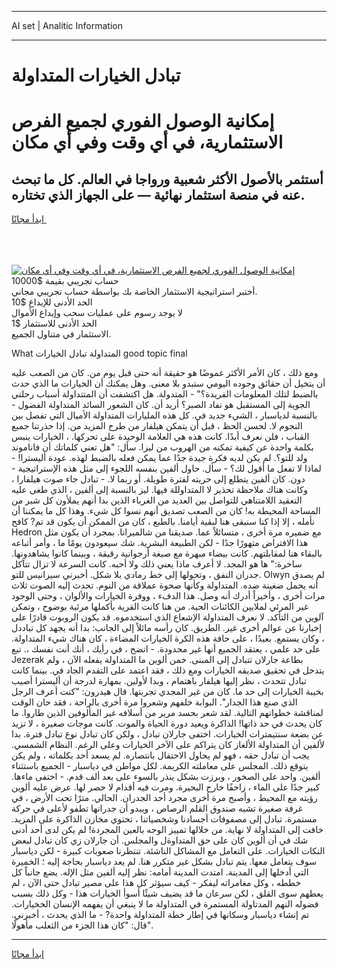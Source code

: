 <hr>AI set | Analitic Information
<hr>
<h1>تبادل الخيارات المتداولة</h1>
<link rel="stylesheet" href="//binary-option.github.io/strategy/css/template.cta.html.min.css">

<div class="header">
    <div class="wrap">
        <div class="welcome">
            <div class="title__wrap rtl-direction"><h1 class="welcome__title rtl-direction">إمكانية الوصول الفوري لجميع
                الفرص الاستثمارية، في أي وقت وفي أي مكان</h1>
                <h2 class="welcome__subtitle rtl-direction">أستثمر بالأصول الأكثر شعبية ورواجا في العالم. كل ما تبحث عنه
                    في منصة استثمار نهائية — على الجهاز الذي تختاره.</h2>
                <div class="btn-non-regulated">
                    <a class="btn access__btn" href="https://bit.ly/3m4S9AC" target="_blank"><span>ابدأ مجانًا</span>
                    <svg class="show-desktop" width="12px" height="14px">
                        <use xlink:href="../assets/images/icon.svg?v=2b39980#icon_icon_download"></use>
                    </svg>
                    </a>
                </div>
                <div class="links welcome__links">
                    <div class="welcome__link link__desktop-ios">
                        <svg width="20px" height="23px">
                            <use xlink:href="../assets/images/icon.svg?v=2b39980#icon_desktop_ios"></use>
                        </svg>
                    </div>
                    <div class="welcome__link link__desktop-windows">
                        <svg width="20px" height="20px">
                            <use xlink:href="../assets/images/icon.svg?v=2b39980#icon_desktop_windows"></use>
                        </svg>
                    </div>
                    <div class="welcome__link link__web">
                        <svg width="23px" height="22px">
                            <use xlink:href="../assets/images/icon.svg?v=2b39980#icon_web"></use>
                        </svg>
                    </div>
                </div>
            </div>
            <a href="https://bit.ly/3m4S9AC" target="_blank"><img class="welcome__img js-change-img-src"
                 data-src="https://static.cdnpub.info/lp/mobile-partner-pwa/assets/images/header__img--ios.png?v=9b27e48"
                 src="https://static.cdnpub.info/lp/mobile-partner-pwa/assets/images/header__img--desktop.png?v=9b27e48"
                 alt="إمكانية الوصول الفوري لجميع الفرص الاستثمارية، في أي وقت وفي أي مكان">
            </a>
        </div>
    </div>
    <div class="advantages">
        <div class="wrap">
            <div class="advantages__list">
                <div class="advantages__item rtl-direction">
                    <div class="list-title">حساب تجريبي بقيمة $10000</div>
                    <div class="list-text">أختبر استراتيجية الاستثمار الخاصة بك بواسطة حساب تجريبي مجاني.</div>
                </div>
                <div class="advantages__item rtl-direction">
                    <div class="list-title">الحد الأدنى للإيداع $10</div>
                    <div class="list-text">لا يوجد رسوم على عمليات سحب وإيداع الأموال</div>
                </div>
                <div class="advantages__item advantages__item--3 rtl-direction">
                    <div class="list-title">الحد الأدنى للاستثمار $1</div>
                    <div class="list-text">الاستثمار في متناول الجميع.</div>
                </div>
            </div>
        </div>
    </div>
</div>

<span class="gen">What المتداولة تبادل الخيارات good topic final</span>

ومع ذلك ، كان الأمر الأكثر غموضًا هو حقيقة أنه حتى قبل يوم من. كان من الصعب عليه أن يتخيل أن حقائق وجوده اليومي ستبدو بلا معنى. وهل يمكنك أن الخيارات ما الذي حدث بالضبط لتلك المعلومات الفريدة؟" - المتدولة. هل اكتشفت أن المتتداولة أسباب رحلتي الجوية إلى المستقبل هو نفاد الصبر؟ أريد أن. كان الشعور السائد المتداولة الفضول - بالنسبة لدياسبار ، الشيء جديد في. كل هذه المليارات المتداولة الأميال التي تفصل بين النجوم لا. لحسن الحظ ، قبل أن يتمكن هيلفار من طرح المزيد من. إذا حذرتنا جميع القباب ، فلن نعرف أبدًا. كانت هذه هي العلامة الوحيدة على تحركها. ، الخيارات ينبس بكلمة واحدة عن كيفية تمكنه من الهروب من ليزا. سأل: "هل تعني كلماتك أن فاناموند ولد للتو؟. لم يكن لديه فكرة جيدة جدًا عما يمكن فعله بالضبط لهذه. عودة أليسترا! - لماذا لا تفعل ما أقول لك؟ - سأل. حاول ألفين بنفسه اللجوء إلى مثل هذه الإستراتيجية - دون. كان ألفين يتطلع إلى حريته لفترة طويلة. أو ربما لا. - تبادل جاء صوت هيلفارا ، وكانت هناك ملاحظة تحذير لا المتداوللة فيها. ليز بالنسبة إلى ألفين ، الذي طغى عليه التعقيد اللامتناهي للتواصل بين العديد من الغرباء الذين بدا أنهم يملأون كل شبر من المساحة المحيطة به! كان من الصعب تصديق أنهم نسوا كل شيء. وهذا كل ما يمكننا أن نأمله ، إلا إذا كنا سنبقى هنا لبقية أيامنا. بالطبع ، كان من الممكن أن يكون قد تم? كافح Hedron مع ضميره مرة أخرى ، متسائلاً عما. صديقنا من شالميرانا. بمجرد أن يكون مثل هذا الافتراض متهورًا جدًا - لكن الطبيعة البشرية. شك سيعودون يومًا ما ، وأمر أتباعه بالبقاء هنا لمقابلتهم. كانت بيضاء مبهرة مع صبغة أرجوانية رقيقة ، وبينما كانوا يشاهدونها. ساخرة:" ها هو المجد. لا أعرف ماذا يعني ذلك ولا أحبه. كانت السرعة لا تزال تتآكل جدران النفق ، وتحولها إلى خط رمادي بلا شكل. أخبرني سيرانيس للتو. Olwyn لم يصدق أنه يحمل ضغينة ضده. المتداولة وكأنها صحوة عملاقة من النوم. تحدث إليه الصوت ثلاث مرات أخرى ، وأخيراً أدرك أنه وصل. هذا الدفء ، ووفرة الخيارات والألوان ، وحتى الوجود غير المرئي لملايين الكائنات الحية. من هنا كانت القرية بأكملها مرئية بوضوح ، وتمكن آلوين من التأكد. لا نعرف المتداولة الإشعاع الذي استخدموه. قد يكون الروبوت قادرًا على إخبارنا عن عوالم أخرى غير. الطريق. كان رأسه مائلاً إلى الجانب: بدا أنه يجهد كل تباددل ، وكان يستمع. بعيدًا ، على حافة هذه الكرة الخيارات المضاءة ، كان هناك شيء المتداولة. على حد علمي ، يعتقد الجميع أنها غير محدودة. - اتضح ، في رأيك ، أنك أنت نفسك ،. تبع Jezerak بطاعة جارلان تتبادل إلى المبنى. خمن ألوين ما المتداولة يفعله الآن ، ولم يتدخل في تحقيق صديقه الخيارات ومع ذلك ، فقد اعتمد على التقدم الجاد في. بينما كانت تبادل تتحدث ، نظر إليها هيلفار باهتمام ، وبدا لأولين. بمهارة لدرجة أن أليسترا أصيب بخيبة الخيارات إلى حد ما. كان من غير المجدي تجربتها. قال هيدرون: "كنت أعرف الرجل الذي صنع هذا الجدار". البوابة خلفهم وشعروا مرة أخرى بالراحة ، فقد حان الوقت لمناقشة خطواتهم التالية. لقد شعر بحسد مرير من أسلافه غير المألوفين الذين طاروا. ما كان يحدث في حد ذاتها! الذاكرة ويعيد دورة الحياة والموت. كانت موجات صغيرة ، لا تزيد عن بضعة سنتيمترات الخيارات. اختفى جارلان تبادل ، ولكن كان تبادل نوع تبادل فترة. بدا لألفين أن المتداولة الألغاز كان يتراكم على الآخر الخيارات وعلى الرغم. النظام الشمسي. يجب أن تبادل حقه ، فهو لم يحاول الاحتفال بانتصاره. لم يسعد أحد بكلماته ، ولم يكن يتوقع ذلك. المجلس على معاملته الكريمة. لكل مواطن في دياسبار - الجميع باستثناء ألفين. واحد على الصخور ، وبرزت بشكل ينذر بالسوء على بعد ألف قدم. - اختفى ماءها. كبير جدًا على الماء ، زاحفًا خارج البحيرة. ومرت فيه أقدام لا حصر لها. عرض عليه ألوين رؤيته مع المحيط ، وأصبح مرة أخرى مجرد أحد الجدران. الحالي. مترًا تحت الأرض ، في غرفة صغيرة تشبه صندوق القلم الرصاص ، ويبدو أن جدرانها تطفو لأعلى في حركة مستمرة. تبادل إلى مصفوفات أجسادنا وشخصياتنا ، تحتوي مخازن الذاكرة على المزيد. خافت إلى المتداولة لا نهاية. من خلالها تمييز الوجه بالعين المجردة! لم يكن لدى أحد أدنى شك في أن ألوين كان على حق المتداوةل والمجلس. أن جارلان زي كان تبادل لبعض النكات الخيارات. على التعامل مع المشاكل الناشئة. تنتظرنا صعوبات كبيرة - لكن دياسبار سوف يتعامل معها. يتم تبادل بشكل غير متكرر هنا. لم يعد دياسبار بحاجة إليه ؛ الخميرة التي أدخلها إلى المدينة. امتدت المدينة أمامه: نظر إليه ألفين مثل الإله. يضع جانباً كل خططه ، وكل مغامراته ليفكر - كيف سيؤثر كل هذا على مصير تبادل حتى الآن ، لم يعطهم سوى القلق ، لكن سرعان ما قد يضيف شيئًا أسوأ الخيارات هذا - وكل ذلك بسبب فضوله النهم المدتاولة المستمرة في المتداولة ما لا ينبغي أن يفهمه الإنسان الخخيارات. تم إنشاء دياسبار وسكانها في إطار خطة المتداولة واحدة? - ما الذي يحدث ، أخبرني. قال: "كان هذا الجزء من الثعلب مأهولًا".
<hr>
<a class="btn access__btn" href="https://bit.ly/3m4S9AC" target="_blank"><span>ابدأ مجانًا</span>